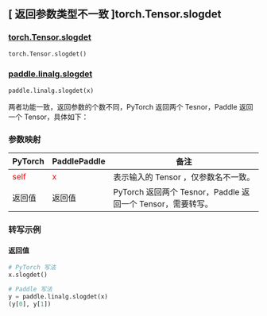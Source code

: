 ## [ 返回参数类型不一致 ]torch.Tensor.slogdet

### [torch.Tensor.slogdet](https://pytorch.org/docs/stable/generated/torch.Tensor.slogdet.html)

```python
torch.Tensor.slogdet()
```

### [paddle.linalg.slogdet](https://www.paddlepaddle.org.cn/documentation/docs/zh/develop/api/paddle/linalg/slogdet_cn.html#slogdet)

```python
paddle.linalg.slogdet(x)
```

两者功能一致，返回参数的个数不同，PyTorch 返回两个 Tesnor，Paddle 返回一个 Tensor，具体如下：

### 参数映射
| PyTorch       | PaddlePaddle | 备注                                                   |
| ------------- | ------------ | ------------------------------------------------------ |
| <font color='red'> self </font> | <font color='red'> x </font> | 表示输入的 Tensor ，仅参数名不一致。  |
| 返回值 | 返回值 | PyTorch 返回两个 Tesnor，Paddle 返回一个 Tensor，需要转写。 |



### 转写示例

#### 返回值
```python
# PyTorch 写法
x.slogdet()

# Paddle 写法
y = paddle.linalg.slogdet(x)
(y[0], y[1])
```
